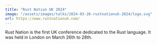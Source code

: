 ```yaml
---
title: "Rust Nation UK 2024"
image: "/assets/images/talks/2024-03-26-rustnationuk-2024/logo.svg"
url: https://www.rustnationuk.com/
---
```


Rust Nation is the first UK conference dedicated to the Rust language. It was held in London on March 26th to 28th.
